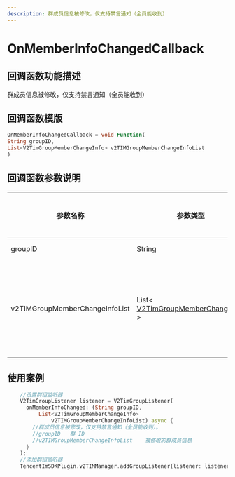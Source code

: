 ```yaml
---
description: 群成员信息被修改，仅支持禁言通知（全员能收到）
---
```


# OnMemberInfoChangedCallback

## 回调函数功能描述

群成员信息被修改，仅支持禁言通知（全员能收到）

## 回调函数模版

```dart
OnMemberInfoChangedCallback = void Function(
String groupID,
List<V2TimGroupMemberChangeInfo> v2TIMGroupMemberChangeInfoList
)
```

## 回调函数参数说明

| 参数名称                           | 参数类型                                                   | 参数描述      |
| ------------------------------ | ------------------------------------------------------ | --------- |
| groupID                        | String                                                 | 群 ID      |
| v2TIMGroupMemberChangeInfoList | List< [V2TimGroupMemberChangeInfo](broken-reference) > | 被修改的群成员信息 |

## 使用案例

```dart
    //设置群组监听器
    V2TimGroupListener listener = V2TimGroupListener(
      onMemberInfoChanged: (String groupID,
          List<V2TimGroupMemberChangeInfo>
              v2TIMGroupMemberChangeInfoList) async {
        //群成员信息被修改，仅支持禁言通知（全员能收到）。
        //groupID	群 ID
        //v2TIMGroupMemberChangeInfoList	被修改的群成员信息
      }
    );
    //添加群组监听器
    TencentImSDKPlugin.v2TIMManager.addGroupListener(listener: listener);
```

